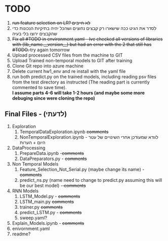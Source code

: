 <h1> TODO </h1>
<ol>
<li> <s> run feature selection on LR? לא חייבים </s> </li>
<li> לסדר את הגיט ככה שישארו רק קבצים נחוצים ושהכל יהיה בתיקיות הנכונות כדי שהקבצים ירוצו בלי בעיה
</li>
<li> <s> Fix all #TODO in environment.yaml - Ive checked all versions of libraries with (lib_name.__version__) but had an error with the 2 that still has #TODO. </s>  try again tomorrow
</li>
<li> Upload processed CSV files from the machine to GIT </li>
<li> Upload Trained non-temporal models to GIT after training </li>
<li> Clone Git repo into azure machine </li>
<li> Delete current hw1_env and re install with the yaml file </li>
<li>  run both predict.py on the trained models, including reading psv files from the test directory as instructed
(The reading part is currently commented to save time). <br>
<b>  I assume parts 4-6 will take 1-2 hours (and maybe some more debuging since were cloning the repo)</b>
</li>
</ol>
<h2>Final Files - (לדעתי) </h2>
<ol>
<li>
Exploration
<ol> 
<li>
TemporalDataExploration.ipynb <s> comments </s>
</li>
<li>
NonTemporalExploration.ipynb -  לוודא שמעודכן אחרי השינויים של עטר היום + הערות
</li>
</ol>
<li>
DataProcessing
<ol>
<li>
PrepareData.ipynb -<s>comments </s> 
</li>
<li>
DataPreparators.py - <s>comments </s></li> 
</ol>
</li>
<li> Non Temporal Models
<ol>
<li>
Feature_Selection_Not_Serial.py (maybe change its name) - <s>comments </s>
</li>
<li>
predict_ns.py (name need to change to predict.py assuming this will be our best model) -<s> comments </s>
</li>
</ol>
</li>
<li> RNN Models
<ol>
<li> LSTM_Model.py - <s>comments </s> </li>
<li> LSTM_main.py  <s>comments </s>  </li>
<li> trainer.py  <s>comments </s> </li>
<li>predict_LSTM.py - <s>comments </s> </li>
<li>sweep.yaml? </li>
</ol>
</li>
<li> Explain_Models.ipynb - <s>comments </s>  </li>
<li> enivornment.yaml </li>
<li> readme? </li>
</ol>